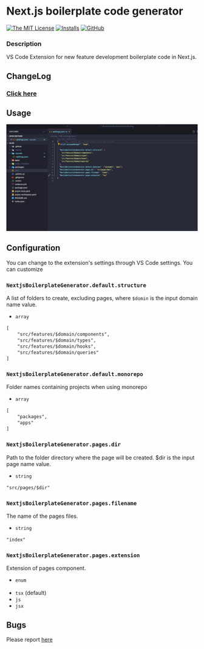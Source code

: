 # Next.js boilerplate code generator

[![The MIT License](https://flat.badgen.net/badge/license/MIT/orange)](https://github.com/Sh031224/vscode-nextjs-boilerplate-generator/blob/main/LICENSE)
[![Installs](https://vsmarketplacebadge.apphb.com/installs/sh031224.nextjs-boilerplate-generator.svg)](https://marketplace.visualstudio.com/items?itemName=sh031224.nextjs-boilerplate-generator)
[![GitHub](https://flat.badgen.net/github/release/sh031224/vscode-nextjs-boilerplate-generator)](https://github.com/Sh031224/vscode-nextjs-boilerplate-generator/releases)

### Description


VS Code Extension for new feature development boilerplate code in Next.js.

## ChangeLog

### [Click here](CHANGELOG.md)

## Usage

<img src="assets/example.gif" alt="monorepo example" />

## Configuration

You can change to the extension's settings through VS Code settings. You can customize

### `NextjsBoilerplateGenerator.default.structure`

A list of folders to create, excluding pages, where `$domin` is the input domain name value.

- `array`

```
[
	"src/features/$domain/components",
	"src/features/$domain/types",
	"src/features/$domain/hooks",
	"src/features/$domain/queries"
]
```

### `NextjsBoilerplateGenerator.default.monorepo`

Folder names containing projects when using monorepo

- `array`

```
[
	"packages",
	"apps"
]
```

### `NextjsBoilerplateGenerator.pages.dir`

Path to the folder directory where the page will be created. $dir is the input page name value.

- `string`

```
"src/pages/$dir"
```

### `NextjsBoilerplateGenerator.pages.filename`

The name of the pages files.

- `string`

```
"index"
```

### `NextjsBoilerplateGenerator.pages.extension`

Extension of pages component.

- `enum`
  <br/><br/>
- `tsx` (default)
- `js`
- `jsx`

## Bugs

Please report [here](https://github.com/sh031224/vscode-nextjs-boilerplate-generator/issues)
